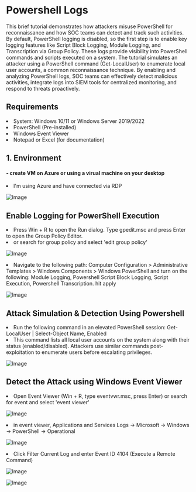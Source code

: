 # Powershell Logs
This brief tutorial demonstrates how attackers misuse PowerShell for reconnaissance and how SOC teams can detect and track such activities. By default, PowerShell logging is disabled, so the first step is to enable key logging features like Script Block Logging, Module Logging, and Transcription via Group Policy. These logs provide visibility into PowerShell commands and scripts executed on a system. The tutorial simulates an attacker using a PowerShell command (Get-LocalUser) to enumerate local user accounts, a common reconnaissance technique. By enabling and analyzing PowerShell logs, SOC teams can effectively detect malicious activities, integrate logs into SIEM tools for centralized monitoring, and respond to threats proactively.

## Requirements
<li>System: Windows 10/11 or Windows Server 2019/2022</li>
<li>PowerShell (Pre-installed)</li>
<li>Windows Event Viewer</li>
<li>Notepad or Excel (for documentation)</li>

## 1. Environment
<h4>- create VM on Azure or using a virual machine on your desktop</h4>
<li>I'm using Azure and have connected via RDP</li>

![Image](https://github.com/user-attachments/assets/74c50a82-5479-4d6d-b0b9-abd08f6cdce7)
## Enable Logging for PowerShell Execution
<li>Press Win + R to open the Run dialog. Type gpedit.msc and press Enter to open the Group Policy Editor.</li>
<li>or search for group policy and select 'edit group policy'</li>

![Image](https://github.com/user-attachments/assets/7842649e-be13-4b8d-8a40-a526e9da935e)
<li>Navigate to the following path: Computer Configuration > Administrative Templates > Windows Components > Windows PowerShell and turn on the following: Module Logging, Powershell Script Block Logging, Script Execution, Powershell Transcription. hit apply </li>

![Image](https://github.com/user-attachments/assets/ca1e1795-2ed8-4e89-b2de-d9a0768559c5)
## Attack Simulation & Detection Using Powershell
<li>Run the following command in an elevated PowerShell session: Get-LocalUser | Select-Object Name, Enabled</li>
<li>This command lists all local user accounts on the system along with their status (enabled/disabled). Attackers use similar commands post-exploitation to enumerate users before escalating privileges.</li>

![Image](https://github.com/user-attachments/assets/177d028c-6c35-4210-8573-a53bddfa22a4)
## Detect the Attack using Windows Event Viewer
<li>Open Event Viewer (Win + R, type eventvwr.msc, press Enter) or search for event and select 'event viewer'</li>

![Image](https://github.com/user-attachments/assets/6db10b34-bc81-4679-bc2a-6725aef2675d)
<li>in event viewer, Applications and Services Logs → Microsoft → Windows → PowerShell → Operational</li>

![Image](https://github.com/user-attachments/assets/970c4a08-2469-4071-95b2-b3981986381b)
<li>Click Filter Current Log and enter Event ID 4104 (Execute a Remote Command)</li>

![Image](https://github.com/user-attachments/assets/773fe8b5-e68b-4381-a1d8-a91179e7fc9f)

![Image](https://github.com/user-attachments/assets/3d1e4ba2-d62f-4e98-820f-9fcb1db1e610)

